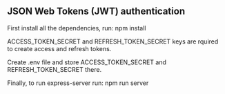 ## JSON Web Tokens (JWT) authentication

First install all the dependencies, run: npm install

ACCESS_TOKEN_SECRET and REFRESH_TOKEN_SECRET keys are rquired to create access and refresh tokens.

Create .env file and store ACCESS_TOKEN_SECRET and REFRESH_TOKEN_SECRET there.

Finally, to run express-server run: npm run server
